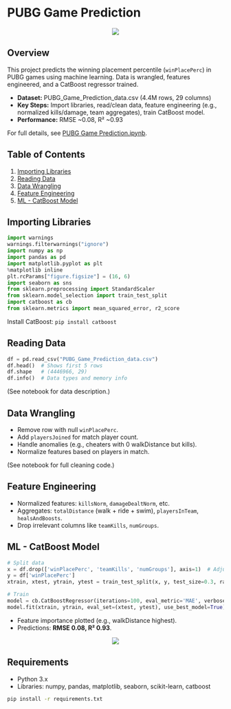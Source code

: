 # PUBG Game Prediction

<center><img src="https://media.giphy.com/media/XVbrX433vn6rqkexSj/giphy.gif"></center>

## Overview

This project predicts the winning placement percentile (`winPlacePerc`) in PUBG games using machine learning. Data is wrangled, features engineered, and a CatBoost regressor trained.

- **Dataset:** PUBG_Game_Prediction_data.csv (4.4M rows, 29 columns)  
- **Key Steps:** Import libraries, read/clean data, feature engineering (e.g., normalized kills/damage, team aggregates), train CatBoost model.  
- **Performance:** RMSE ~0.08, R² ~0.93  

For full details, see [PUBG Game Prediction.ipynb](PUBG%20Game%20Prediction.ipynb).

## Table of Contents

1. [Importing Libraries](#importing-libraries)  
2. [Reading Data](#reading-data)  
3. [Data Wrangling](#data-wrangling)  
4. [Feature Engineering](#feature-engineering)  
5. [ML - CatBoost Model](#ml---catboost-model)  

## Importing Libraries

```python
import warnings
warnings.filterwarnings("ignore")
import numpy as np
import pandas as pd
import matplotlib.pyplot as plt
%matplotlib inline
plt.rcParams["figure.figsize"] = (16, 6)
import seaborn as sns
from sklearn.preprocessing import StandardScaler
from sklearn.model_selection import train_test_split
import catboost as cb
from sklearn.metrics import mean_squared_error, r2_score
```

Install CatBoost: `pip install catboost`

## Reading Data

```python
df = pd.read_csv("PUBG_Game_Prediction_data.csv")
df.head()  # Shows first 5 rows
df.shape   # (4446966, 29)
df.info()  # Data types and memory info
```

(See notebook for data description.)

## Data Wrangling

- Remove row with null `winPlacePerc`.  
- Add `playersJoined` for match player count.  
- Handle anomalies (e.g., cheaters with 0 walkDistance but kills).  
- Normalize features based on players in match.

(See notebook for full cleaning code.)

## Feature Engineering

- Normalized features: `killsNorm`, `damageDealtNorm`, etc.  
- Aggregates: `totalDistance` (walk + ride + swim), `playersInTeam`, `healsAndBoosts`.  
- Drop irrelevant columns like `teamKills`, `numGroups`.

## ML - CatBoost Model

```python
# Split data
x = df.drop(['winPlacePerc', 'teamKills', 'numGroups'], axis=1)  # Adjust as needed
y = df['winPlacePerc']
xtrain, xtest, ytrain, ytest = train_test_split(x, y, test_size=0.3, random_state=0)

# Train
model = cb.CatBoostRegressor(iterations=100, eval_metric='MAE', verbose=20)
model.fit(xtrain, ytrain, eval_set=(xtest, ytest), use_best_model=True)
```

- Feature importance plotted (e.g., walkDistance highest).  
- Predictions: **RMSE 0.08, R² 0.93**.

<center><img src="https://media.giphy.com/media/KB89dMAtH79VIvxNCW/giphy.gif"></center>

## Requirements

- Python 3.x  
- Libraries: numpy, pandas, matplotlib, seaborn, scikit-learn, catboost  

```bash
pip install -r requirements.txt
```
